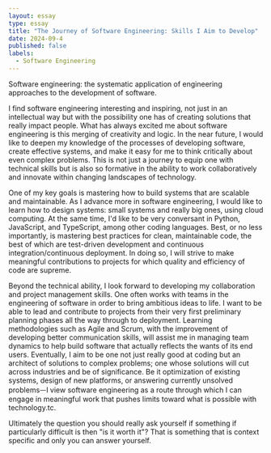 ```yaml
---
layout: essay
type: essay
title: "The Journey of Software Engineering: Skills I Aim to Develop"
date: 2024-09-4
published: false
labels:
  - Software Engineering
---
```


Software engineering: the systematic application of engineering approaches to the development of software.

I find software engineering interesting and inspiring, not just in an intellectual way but with the possibility one has of creating solutions that really impact people. What has always excited me about software engineering is this merging of creativity and logic. In the near future, I would like to deepen my knowledge of the processes of developing software, create effective systems, and make it easy for me to think critically about even complex problems. This is not just a journey to equip one with technical skills but is also so formative in the ability to work collaboratively and innovate within changing landscapes of technology. 

One of my key goals is mastering how to build systems that are scalable and maintainable. As I advance more in software engineering, I would like to learn how to design systems: small systems and really big ones, using cloud computing. At the same time, I'd like to be very conversant in Python, JavaScript, and TypeScript, among other coding languages. Best, or no less importantly, is mastering best practices for clean, maintainable code, the best of which are test-driven development and continuous integration/continuous deployment. In doing so, I will strive to make meaningful contributions to projects for which quality and efficiency of code are supreme. 

Beyond the technical ability, I look forward to developing my collaboration and project management skills. One often works with teams in the engineering of software in order to bring ambitious ideas to life. I want to be able to lead and contribute to projects from their very first preliminary planning phases all the way through to deployment. Learning methodologies such as Agile and Scrum, with the improvement of developing better communication skills, will assist me in managing team dynamics to help build software that actually reflects the wants of its end users. Eventually, I aim to be one not just really good at coding but an architect of solutions to complex problems; one whose solutions will cut across industries and be of significance. Be it optimization of existing systems, design of new platforms, or answering currently unsolved problemsᅳI view software engineering as a route through which I can engage in meaningful work that pushes limits toward what is possible with technology.tc.

Ultimately the question you should really ask yourself if something if particularly difficult is then "is it worth it"? That is something that is context specific and only you can answer yourself.
